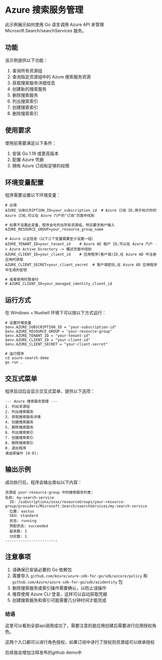 # Azure 搜索服务管理

此示例展示如何使用 Go 语言调用 Azure API 来管理 Microsoft.Search/searchServices 服务。

## 功能

该示例提供以下功能：

1. 查询所有资源组
2. 查询指定资源组中的 Azure 搜索服务资源
3. 获取搜索服务详细信息
4. 创建新的搜索服务
5. 删除搜索服务
6. 列出搜索索引
7. 创建搜索索引
8. 删除搜索索引

## 使用要求

使用前需要满足以下条件：

1. 安装 Go 1.18 或更高版本
2. 配置 Azure 凭据
3. 拥有 Azure 订阅和足够的权限

## 环境变量配置

程序需要设置以下环境变量：

```
# 必填
AZURE_SUBSCRIPTION_ID=your_subscription_id  # Azure 订阅 ID,用于标识你的 Azure 订阅,可以在 Azure 门户的"订阅"页面中找到

# 如果不设置此变量，程序会先列出所有资源组，然后要求用户输入
AZURE_RESOURCE_GROUP=your_resource_group_name

# Azure 认证信息（以下三个变量需要至少设置一组）
AZURE_TENANT_ID=your_tenant_id    # Azure AD 租户 ID,可以在 Azure 门户 -> Azure Active Directory -> 概述页面中找到
AZURE_CLIENT_ID=your_client_id    # 应用程序(客户端)ID,在 Azure AD 中注册应用时获取
AZURE_CLIENT_SECRET=your_client_secret  # 客户端密码,在 Azure AD 应用程序中生成的密钥

# 或者使用托管身份
# AZURE_CLIENT_ID=your_managed_identity_client_id
```

## 运行方式

在 Windows + Nushell 环境下可以按以下方式运行：

```nushell
# 设置环境变量
$env.AZURE_SUBSCRIPTION_ID = "your-subscription-id"
$env.AZURE_RESOURCE_GROUP = "your-resource-group"
$env.AZURE_TENANT_ID = "your-tenant-id"
$env.AZURE_CLIENT_ID = "your-client-id"
$env.AZURE_CLIENT_SECRET = "your-client-secret"

# 运行程序
cd azure-search-demo
go run .
```

## 交互式菜单

程序启动后会显示交互式菜单，提供以下选项：

```
--- Azure 搜索服务管理 ---
1. 列出资源组
2. 列出搜索服务
3. 获取搜索服务详情
4. 创建搜索服务
5. 删除搜索服务
6. 列出搜索索引
7. 创建搜索索引
8. 删除搜索索引
0. 退出程序
请选择操作 [0-8]:
```

## 输出示例

成功执行后，程序会输出类似以下内容：

```
资源组 your-resource-group 中的搜索服务列表:
名称: my-search-service
  ID: /subscriptions/xxxx/resourceGroups/your-resource-group/providers/Microsoft.Search/searchServices/my-search-service
  位置: eastus
  SKU: standard
  状态: running
  预配状态: succeeded
  副本数: 1
  分区数: 1
------------------------
```

## 注意事项

1. 请确保已安装必要的 Go 依赖包
2. 需要导入 `github.com/Azure/azure-sdk-for-go/sdk/azcore/policy` 和 `github.com/Azure/azure-sdk-for-go/sdk/azidentity` 包
3. 删除搜索服务或索引操作需要确认，以防止误操作
4. 推荐使用 Azure CLI 登录，这样可以自动获取凭据
5. 创建搜索服务和索引可能需要几分钟时间才能完成 

### 结语

这里可以看到全部api调用成功了，需要注意的是应用创建后需要进行应用授权角色。

这两个入口都可以进行角色授权，如果订阅中进行了授权则资源组可以继承授权

后续我会增加注释发布的github demo中